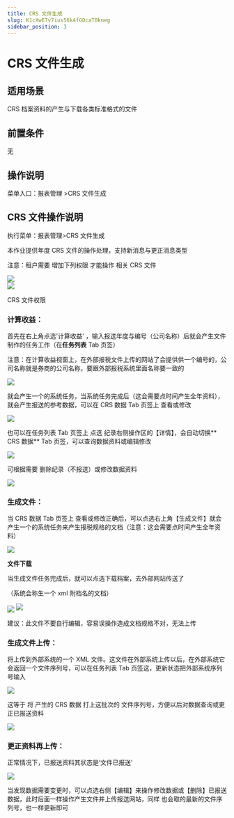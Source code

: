 ```yaml
---
title: CRS 文件生成
slug: K1cXwE7v7ius56k4fGOcaT0kneg
sidebar_position: 3
---
```



# CRS 文件生成

## 适用场景

CRS 档案资料的产生与下载各类标准格式的文件

## 前置条件

无

## 操作说明

菜单入口：报表管理 &gt;CRS 文件生成

## CRS 文件操作说明

执行菜单：报表管理&gt;CRS 文件生成

本作业提供年度 CRS 文件的操作处理，支持新消息与更正消息类型

注意：租户需要 增加下列权限 才能操作 相关 CRS 文件

<div class="grid gap-3 grid-cols-2">
<div>
<img src="/assets/EnXebgC44oXOShxhH1DcB1E2nxf.png" src-width="950" src-height="563" align="center"/>
</div>
<div>
<img src="/assets/CDcmb7HhuoHyiExMSqJcYZGzntH.png" src-width="1878" src-height="1354" align="center"/>

<p>CRS 文件权限</p>
</div>
</div>

### **计算收益**： 

首先在右上角点选'计算收益' ，输入报送年度与编号（公司名称）后就会产生文件制作的任务工作（在**任务列表** Tab 页签）

注意：在计算收益视窗上，在外部报税文件上传的网站了会提供供一个编号的，公司名称就是券商的公司名称，要跟外部报税系统里面名称要一致的

<img src="/assets/YoODbqHBToxNU4x3YBBcILRdnmb.png" src-width="2352" src-height="1344" align="center"/>

就会产生一个的系统任务，当系统任务完成后（这会需要点时间产生全年资料），就会产生报送的参考数据，可以在 CRS 数据 Tab 页签上 查看或修改

<img src="/assets/POQ0bbNtfo3AhAxnUy3coGuJnuc.png" src-width="2368" src-height="874" align="center"/>

也可以在任务列表 Tab 页签上 点选 纪录右侧操作区的【详情】，会自动切换** CRS 数据** Tab 页签，可以查询数据资料或编辑修改

<img src="/assets/Dx7WbkfedoovWUxelGoc2Wsbnwb.png" src-width="2346" src-height="1196" align="center"/>

可根据需要 删除纪录（不报送）或修改数据资料

<img src="/assets/Dt4NbKaOPoYWyOxPqkJctok3n5f.png" src-width="1193" src-height="662" align="center"/>

### **生成文件**： 

当 CRS 数据 Tab 页签上 查看或修改正确后，可以点选右上角【生成文件】就会产生一个的系统任务来产生报税规格的文档（注意：这会需要点时间产生全年资料）

<img src="/assets/R8q1bVKyVonG6QxthQGcuwONn9g.png" src-width="2338" src-height="836" align="center"/>

**文件下载**

当生成文件任务完成后，就可以点选下载档案，去外部网站传送了

（系统会称生一个 xml 附档名的文档）

<img src="/assets/DLFLbtjZdophJpx5oQtcuJc6nsG.png" src-width="2338" src-height="836" align="center"/>

<img src="/assets/Ymovbhiv5owQW0xDGGqc6wZfnlg.png" src-width="581" src-height="667"/>

建议：此文件不要自行编辑，容易误操作造成文档规格不对，无法上传

### **生成文件上传**： 

将上传到外部系统的一个 XML 文件。这文件在外部系统上传以后，在外部系统它会返回一个文件序列号，可以在任务列表 Tab 页签这，更新状态把外部系统序列号输入

<img src="/assets/VhdGbQg1voJTTFxW8Ykc3PGznHf.png" src-width="2350" src-height="1348" align="center"/>

这等于 将 产生的 CRS 数据 打上这批次的 文件序列号，方便以后对数据查询或更正已报送资料

<img src="/assets/JvAibBlwIoAl9qx0RpyclCPAnFc.png" src-width="2352" src-height="846" align="center"/>

### **更正资料再上传**： 

正常情况下，已报送资料其状态是‘文件已报送'

<img src="/assets/V92Bbt2emoWsBzx2v6tcQLSynKd.png" src-width="2334" src-height="1214" align="center"/>

当发现数据需要变更时，可以点选右侧【编辑】来操作修改数据或【删除】已报送数据，此时后面一样操作产生文件并上传报送网站，同样 也会取的最新的文件序列号，也一样更新即可

